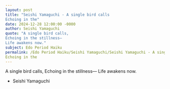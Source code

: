 ```yaml
---
layout: post
title: "Seishi Yamaguchi - A single bird calls
Echoing in the"
date: 2024-12-28 12:00:00 -0000
author: Seishi Yamaguchi
quote: "A single bird calls,
Echoing in the stillness—
Life awakens now."
subject: Edo Period Haiku
permalink: /Edo Period Haiku/Seishi Yamaguchi/Seishi Yamaguchi - A single bird calls
Echoing in the
---
```


A single bird calls,
Echoing in the stillness—
Life awakens now.

- Seishi Yamaguchi
